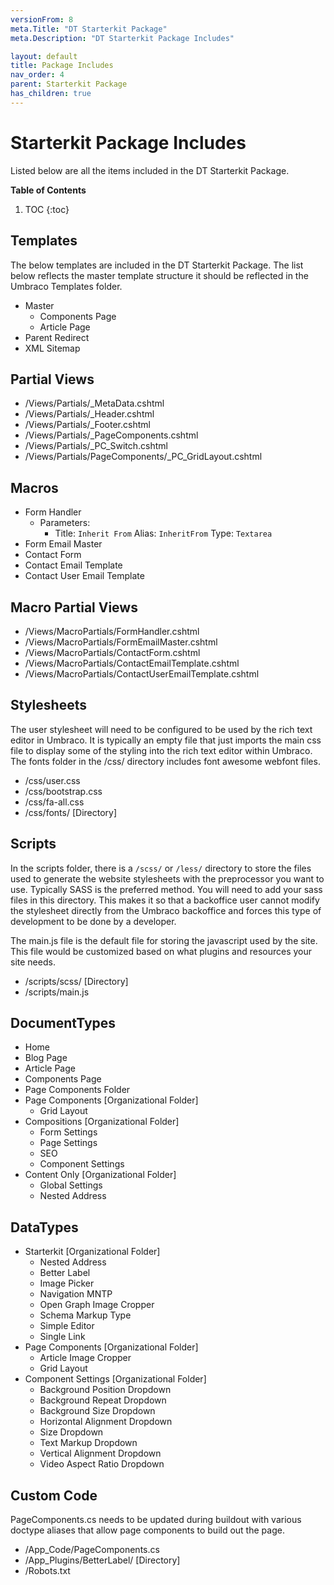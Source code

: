 ```yaml
---
versionFrom: 8
meta.Title: "DT Starterkit Package"
meta.Description: "DT Starterkit Package Includes"

layout: default
title: Package Includes
nav_order: 4
parent: Starterkit Package
has_children: true
---
```


# Starterkit Package Includes

Listed below are all the items included in the DT Starterkit Package.

**Table of Contents**
1. TOC
{:toc}

## Templates

The below templates are included in the DT Starterkit Package. The list below reflects the master template structure it should be reflected in the Umbraco Templates folder.

- Master
  - Components Page
  - Article Page
- Parent Redirect
- XML Sitemap

## Partial Views

- /Views/Partials/_MetaData.cshtml
- /Views/Partials/_Header.cshtml
- /Views/Partials/_Footer.cshtml
- /Views/Partials/_PageComponents.cshtml
- /Views/Partials/_PC_Switch.cshtml
- /Views/Partials/PageComponents/_PC_GridLayout.cshtml

## Macros

- Form Handler
  - Parameters: 
    - Title: `Inherit From` Alias: `InheritFrom` Type: `Textarea`
- Form Email Master
- Contact Form
- Contact Email Template
- Contact User Email Template

## Macro Partial Views

- /Views/MacroPartials/FormHandler.cshtml
- /Views/MacroPartials/FormEmailMaster.cshtml
- /Views/MacroPartials/ContactForm.cshtml
- /Views/MacroPartials/ContactEmailTemplate.cshtml
- /Views/MacroPartials/ContactUserEmailTemplate.cshtml

## Stylesheets

The user stylesheet will need to be configured to be used by the rich text editor in Umbraco. It is typically an empty file that just imports the main css file to display some of the styling into the rich text editor within Umbraco. The fonts folder in the /css/ directory includes font awesome webfont files. 

- /css/user.css
- /css/bootstrap.css
- /css/fa-all.css
- /css/fonts/ [Directory]

## Scripts

In the scripts folder, there is a `/scss/` or `/less/` directory to store the files used to generate the website stylesheets with the preprocessor you want to use. Typically SASS is the preferred method. You will need to add your sass files in this directory. This makes it so that a backoffice user cannot modify the stylesheet directly from the Umbraco backoffice and forces this type of development to be done by a developer. 

The main.js file is the default file for storing the javascript used by the site. This file would be customized based on what plugins and resources your site needs.

- /scripts/scss/ [Directory]
- /scripts/main.js

## DocumentTypes

- Home
- Blog Page
- Article Page
- Components Page
- Page Components Folder
- Page Components [Organizational Folder]
  - Grid Layout
- Compositions [Organizational Folder]
  - Form Settings
  - Page Settings
  - SEO
  - Component Settings
- Content Only [Organizational Folder]
  - Global Settings
  - Nested Address

## DataTypes

- Starterkit [Organizational Folder]
  - Nested Address
  - Better Label
  - Image Picker
  - Navigation MNTP
  - Open Graph Image Cropper
  - Schema Markup Type
  - Simple Editor
  - Single Link
- Page Components [Organizational Folder]
  - Article Image Cropper
  - Grid Layout
- Component Settings [Organizational Folder]
  - Background Position Dropdown
  - Background Repeat Dropdown
  - Background Size Dropdown
  - Horizontal Alignment Dropdown
  - Size Dropdown
  - Text Markup Dropdown
  - Vertical Alignment Dropdown
  - Video Aspect Ratio Dropdown

## Custom Code

PageComponents.cs needs to be updated during buildout with various doctype aliases that allow page components to build out the page.

- /App_Code/PageComponents.cs
- /App_Plugins/BetterLabel/ [Directory]
- /Robots.txt